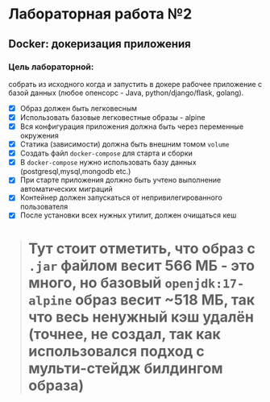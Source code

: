 # Лабораторная работа №2
## Docker: докеризация приложения

### Цель лабораторной: 
собрать из исходного когда и запустить в докере рабочее приложение с базой данных (любое опенсорс - Java, python/django/flask, golang).

- [x] Образ должен быть легковесным
- [x] Использовать базовые легковестные образы - alpine
- [x] Вся конфигурация приложения должна быть через переменные окружения
- [x] Статика (зависимости) должна быть внешним томом `volume`
- [x] Создать файл `docker-compose` для старта и сборки
- [x] В `docker-compose` нужно использовать базу данных (postgresql,mysql,mongodb etc.)
- [x] При старте приложения должно быть учтено выполнение автоматических миграций
- [x] Контейнер должен запускаться от непривилегированного пользователя
- [x] После установки всех нужных утилит, должен очищаться кеш
> # Тут стоит отметить, что образ с `.jar` файлом весит 566 МБ - это много, но базовый `openjdk:17-alpine` образ весит ~518 МБ, так что весь ненужный кэш удалён (точнее, не создал, так как использовался подход с мульти-стейдж билдингом образа)